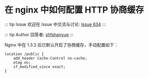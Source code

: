 # 在 nginx 中如何配置 HTTP 协商缓存



::: tip Issue 
 欢迎在 Issue 中交流与讨论: [Issue 634](https://github.com/shfshanyue/Daily-Question/issues/634) 
:::

::: tip Author 
回答者: [shfshanyue](https://github.com/shfshanyue) 
:::

Nginx 中在 1.3.3 后已默认开启了协商缓存，手动配置如下：

``` nginx
location /public {
    add_header Cache-Control no-cache; 
    etag on;
    if_modified_since exact;
}
```